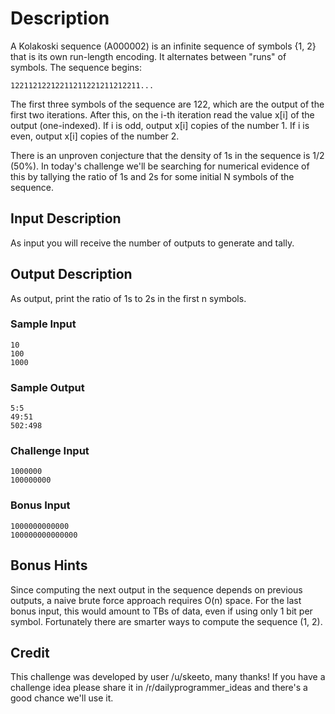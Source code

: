 # Description
A Kolakoski sequence (A000002) is an infinite sequence of symbols {1, 2} that is its own run-length encoding. It alternates between "runs" of symbols. The sequence begins:
```
12211212212211211221211212211...
```
The first three symbols of the sequence are 122, which are the output of the first two iterations. After this, on the i-th iteration read the value x[i] of the output (one-indexed). If i is odd, output x[i] copies of the number 1. If i is even, output x[i] copies of the number 2.

There is an unproven conjecture that the density of 1s in the sequence is 1/2 (50%). In today's challenge we'll be searching for numerical evidence of this by tallying the ratio of 1s and 2s for some initial N symbols of the sequence.
## Input Description
As input you will receive the number of outputs to generate and tally.
## Output Description
As output, print the ratio of 1s to 2s in the first n symbols.

### Sample Input
```
10
100
1000
```
### Sample Output
```
5:5
49:51
502:498
```
### Challenge Input
```
1000000
100000000
```
### Bonus Input
```
1000000000000
100000000000000
```
## Bonus Hints
Since computing the next output in the sequence depends on previous outputs, a naive brute force approach requires O(n) space. For the last bonus input, this would amount to TBs of data, even if using only 1 bit per symbol. Fortunately there are smarter ways to compute the sequence (1, 2).
## Credit
This challenge was developed by user /u/skeeto, many thanks! If you have a challenge idea please share it in /r/dailyprogrammer_ideas and there's a good chance we'll use it. 